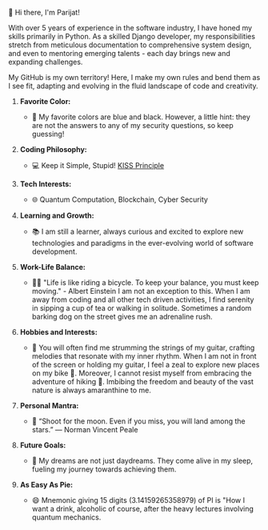 👋 Hi there, I'm Parijat!

With over 5 years of experience in the software industry, I have honed my skills primarily in Python. As a skilled Django developer, my responsibilities stretch from meticulous documentation to comprehensive system design, and even to mentoring emerging talents - each day brings new and expanding challenges.

My GitHub is my own territory! Here, I make my own rules and bend them as I see fit, adapting and evolving in the fluid landscape of code and creativity.

1. **Favorite Color:**
   - 🎨 My favorite colors are blue and black. However, a little hint: they are not the answers to any of my security questions, so keep guessing!

2. **Coding Philosophy:**
   - 💻 Keep it Simple, Stupid! [KISS Principle](https://en.wikipedia.org/wiki/KISS_principle)

3. **Tech Interests:**
   - 🌐 Quantum Computation, Blockchain, Cyber Security

4. **Learning and Growth:**
   - 📚 I am still a learner, always curious and excited to explore new technologies and paradigms in the ever-evolving world of software development.

5. **Work-Life Balance:**
   - 🧘‍♂️ "Life is like riding a bicycle. To keep your balance, you must keep moving." - Albert Einstein
     I am not an exception to this. When I am away from coding and all other tech driven activities, I find serenity in sipping a cup of tea or walking in solitude. Sometimes a random barking dog on the street gives me an adrenaline rush.

6. **Hobbies and Interests:**
   - 🎸 You will often find me strumming the strings of my guitar, crafting melodies that resonate with my inner rhythm. When I am not in front of the screen or holding my guitar, I feel a zeal to explore new places on my bike 🚴. Moreover, I cannot resist myself from embracing the adventure of hiking 🥾. Imbibing the freedom and beauty of the vast nature is always amaranthine to me.

7. **Personal Mantra:**
   - 🌟 “Shoot for the moon. Even if you miss, you will land among the stars.” ― Norman Vincent Peale

8. **Future Goals:**
   - 🚀 My dreams are not just daydreams. They come alive in my sleep, fueling my journey towards achieving them.

9. **As Easy As Pie:**
    - 😄 Mnemonic giving 15 digits (3.14159265358979) of PI is "How I want a drink, alcoholic of course, after the heavy lectures involving quantum mechanics.
    
